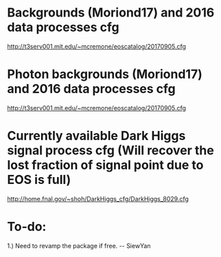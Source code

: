 

# Backgrounds (Moriond17) and 2016 data processes cfg

  http://t3serv001.mit.edu/~mcremone/eoscatalog/20170905.cfg

# Photon backgrounds (Moriond17) and 2016 data processes cfg

  http://t3serv001.mit.edu/~mcremone/eoscatalog/20170905.cfg

# Currently available Dark Higgs signal process cfg (Will recover the lost fraction of signal point due to EOS is full)

  http://home.fnal.gov/~shoh/DarkHiggs_cfg/DarkHiggs_8029.cfg

# To-do:
  1.) Need to revamp the package if free. -- SiewYan